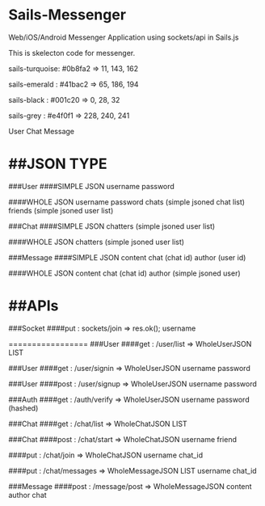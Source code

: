 Sails-Messenger
===============

Web/iOS/Android Messenger Application using sockets/api in Sails.js

This is skelecton code for messenger.

sails-turquoise: #0b8fa2     => 11, 143, 162

sails-emerald : #41bac2 => 65, 186, 194

sails-black : #001c20 => 0, 28, 32

sails-grey : #e4f0f1 => 228, 240, 241

User
Chat
Message


##JSON TYPE
=================
###User
####SIMPLE JSON
		username
		password

####WHOLE JSON
		username
		password
		chats (simple jsoned chat list)
		friends (simple jsoned user list)

###Chat
####SIMPLE JSON
		chatters (simple jsoned user list)

####WHOLE JSON
		chatters (simple jsoned user list)

###Message
####SIMPLE JSON
		content
		chat (chat id)
		author (user id)

####WHOLE JSON
		content
		chat (chat id)
		author (simple jsoned user)


##APIs
=================
###Socket
####put : sockets/join => res.ok();
    username

=================
###User
####get : /user/list => WholeUserJSON LIST

###User
####get : /user/signin => WholeUserJSON
    username
    password

###User
####post : /user/signup => WholeUserJSON
    username
    password

###Auth
####get : /auth/verify => WholeUserJSON 
    username
    password (hashed)

###Chat
####get : /chat/list => WholeChatJSON LIST

###Chat
####post : /chat/start => WholeChatJSON
	username
	friend

####put : /chat/join => WholeChatJSON
	username
	chat_id

####put : /chat/messages => WholeMessageJSON LIST
	username
	chat_id

###Message
####post : /message/post => WholeMessageJSON
	content
	author
	chat
